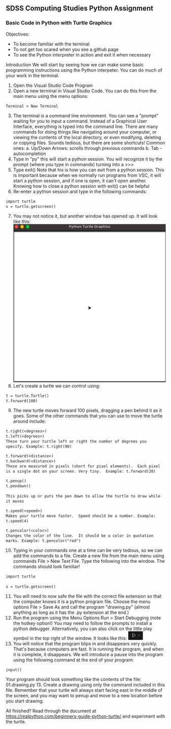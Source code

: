 ## SDSS Computing Studies Python Assignment
### Basic Code in Python with Turtle Graphics

Objectives:
* To become familiar with the terminal
* To not get too scared when you see a github page
* To see the Python interpreter in action and exit it when necessary

Introduction
We will start by seeing how we can make some basic programming instructions using the Python interpeter.  You can do much of your work in the terminal.

1. Open the Visual Studio Code Program
2. Open a new terminal in Visual Studio Code.  You can do this from the main menu using the menu options: 
```
Terminal > New Terminal
```
3. The terminal is a command line environment.  You can see a "prompt" waiting for you to input a command.  Instead of a Graphical User Interface, everything is typed into the command line.  There are many commands for doing things like navigating around your computer, or viewing the contents of the local directory, or even modifying, deleting or copying files.  Sounds tedious, but there are some shortcuts!  Common ones:
    a. Up/Down Arrows: scrolls through previous commands
    b. Tab - autocompletion
4. Type in "py"  this will start a python session. You will recognize it by the prompt (where you type in commands) turning into a >>>
5. Type exit()  Note that his is how you can exit from a python session. This is important because when we normally run programs from VSC, it will start a python session, and if one is open, it can't open another.  Knowing how to close a python session with exit() can be helpful
6. Re-enter a python session and type in the following commands:
```
import turtle
s = turtle.getscreen()
```

7. You may not notice it, but another window has opened up. It will look like this:
![Turtle Graphics Image](turtlescreen.png)
8. Let's create a turtle we can control using:
```
t = turtle.Turtle()
t.forward(100)
```
9. The new turtle moves forward 100 pixels, dragging a pen behind it as it goes. Some of the other commands that you can use to move the turtle around include:

```
t.right(<degrees>)
t.left(<degrees>)
These turn your turtle left or right the number of degrees you specify. Example: t.right(90)
```
```
t.forward(<distance>)
t.backward(<distance>)
These are measured in pixels (short for pixel elements).  Each pixel is a single dot on your screen. Very tiny.  Example: t.forward(20)
```
```
t.penup()
t.pendown()

This picks up or puts the pen down to allow the turtle to draw while it moves
```
```
t.speed(<speed>)
Makes your turtle move faster.  Speed should be a number. Example: t.speed(4)
```
```
t.pencolor(<color>)
Changes the color of the line.  It should be a color in quotation marks. Example: t.pencolor("red")
```

10. Typing in your commands one at a time can be very tedious, so we can add the commands to a file.  Create a new file from the main menu using commands File > New Text File.  Type the following into the window.  The commands should look familiar!
```
import turtle

s = turtle.getscreen()
```
11. You will need to now safe the file with the correct file extension so that the computer knows it is a python program file.  Choose the menu options File > Save As and call the program "drawing.py" (almost anything as long as it has the .py extension at the end.)
11. Run the program using the Menu Options Run > Start Debugging (note the hotkey option!)  You may need to follow the prompts to install a python debugger.  Alternatively, you can also click on the little play symbol in the top right of the window. It looks like this: ![Play Icon](play.png)
12. You will notice that the program blips in and disappears very quickly.  That's because computers are fast. It is running the program, and when it is complete, it disappears.  We will introduce a pause into the program using the following command at the end of your program:
```
input()
```
Your program should look something like the contents of the file: 01.drawing.py
13.  Create a drawing using only the command included in this file.  Remember that your turtle will always start facing east in the middle of the screen, and you may want to penup and move to a new location before you start drawing.

All finished? 
Read through the document at https://realpython.com/beginners-guide-python-turtle/ and experiment with the turtle.
